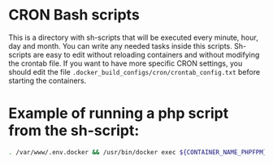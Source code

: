 # CRON Bash scripts
This is a directory with sh-scripts that will be executed every minute, hour, day and month.
You can write any needed tasks inside this scripts.
Sh-scripts are easy to edit without reloading containers and without modifying the crontab file.
If you want to have more specific CRON settings, you should edit the file `.docker_build_configs/cron/crontab_config.txt` before starting the containers.

# Example of running a php script from the sh-script:
```bash
. /var/www/.env.docker && /usr/bin/docker exec ${CONTAINER_NAME_PHPFPM} /bin/sh -c "cd /var/www/public/ && php test_cron.php"
```
